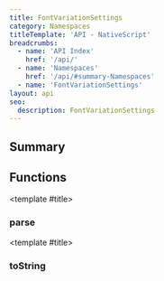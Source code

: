 ```yaml
---
title: FontVariationSettings
category: Namespaces
titleTemplate: 'API - NativeScript'
breadcrumbs:
  - name: 'API Index'
    href: '/api/'
  - name: 'Namespaces'
    href: '/api/#summary-Namespaces'
  - name: 'FontVariationSettings'
layout: api
seo:
  description: FontVariationSettings
---
```


<!-- This page is auto generated, do not edit manually. -->
<!-- Run "yarn generate:api-docs" to regenerate -->

<script setup lang="ts">
  import { provide } from "vue";
  import API_DATA from "./FontVariationSettings.data.json";
  
  provide('API_DATA', API_DATA);
</script>

<APIRefHierarchy v-once />

## <Heading ignore>Summary</Heading>

<APIRefSummary v-once />

## Functions

<div class="">

<APIRef for="26307" v-once>

<template #title>

### parse

</template>

</APIRef>

</div>

<div class="">

<APIRef for="26310" v-once>

<template #title>

### toString

</template>

</APIRef>

</div>
